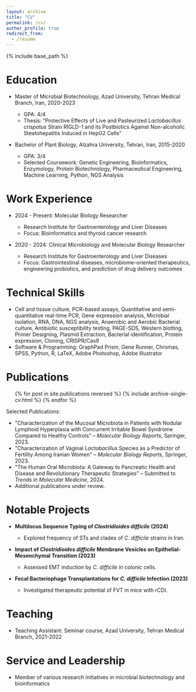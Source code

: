 ```yaml
---
layout: archive
title: "CV"
permalink: /cv/
author_profile: true
redirect_from:
  - /resume
---
```


{% include base_path %}

Education
======
* Master of Microbial Biotechnology, Azad University, Tehran Medical Branch, Iran, 2020-2023  
  * GPA: 4/4
  * Thesis: “Protective Effects of Live and Pasteurized *Lactobacillus crispatus* Strain RIGLD-1 and its Postbiotics Against Non-alcoholic Steatohepatitis Induced in HepG2 Cells”

* Bachelor of Plant Biology, Alzahra University, Tehran, Iran, 2015-2020  
  * GPA: 3/4
  * Selected Coursework: Genetic Engineering, Bioinformatics, Enzymology, Protein Biotechnology, Pharmaceutical Engineering, Machine Learning, Python, NGS Analysis

Work Experience
======
* 2024 - Present: Molecular Biology Researcher  
  * Research Institute for Gastroenterology and Liver Diseases  
  * Focus: Bioinformatics and thyroid cancer research

* 2020 - 2024: Clinical Microbiology and Molecular Biology Researcher  
  * Research Institute for Gastroenterology and Liver Diseases  
  * Focus: Gastrointestinal diseases, microbiome-oriented therapeutics, engineering probiotics, and prediction of drug delivery outcomes

Technical Skills
======
* Cell and tissue culture, PCR-based assays, Quantitative and semi-quantitative real-time PCR, Gene expression analysis, Microbial isolation, RNA, DNA, NGS analysis, Anaerobic and Aerobic Bacterial culture, Antibiotic susceptibility testing, PAGE-SDS, Western blotting, Primer Designing, Plasmid Extraction, Bacterial identification, Protein expression, Cloning, CRISPR/Cas9
* Software & Programming: GraphPad Prism, Gene Runner, Chromas, SPSS, Python, R, LaTeX, Adobe Photoshop, Adobe Illustrator



Publications
======
<ul>{% for post in site.publications reversed %}
  {% include archive-single-cv.html %}
{% endfor %}</ul>

Selected Publications:
* "Characterization of the Mucosal Microbiota in Patients with Nodular Lymphoid Hyperplasia with Concurrent Irritable Bowel Syndrome Compared to Healthy Controls" – *Molecular Biology Reports*, Springer, 2023.
* "Characterization of Vaginal *Lactobacillus* Species as a Predictor of Fertility Among Iranian Women" – *Molecular Biology Reports*, Springer, 2023.
* "The Human Oral Microbiota: A Gateway to Pancreatic Health and Disease and Revolutionary Therapeutic Strategies" – Submitted to *Trends in Molecular Medicine*, 2024.
* Additional publications under review.

Notable Projects
======
* **Multilocus Sequence Typing of *Clostridioides difficile* (2024)**  
  * Explored frequency of STs and clades of *C. difficile* strains in Iran.

* **Impact of *Clostridioides difficile* Membrane Vesicles on Epithelial-Mesenchymal Transition (2023)**  
  * Assessed EMT induction by *C. difficile* in colonic cells.

* **Fecal Bacteriophage Transplantations for *C. difficile* Infection (2023)**  
  * Investigated therapeutic potential of FVT in mice with rCDI.

Teaching
======
* Teaching Assistant: Seminar course, Azad University, Tehran Medical Branch, 2021-2022

Service and Leadership
======
* Member of various research initiatives in microbial biotechnology and bioinformatics

